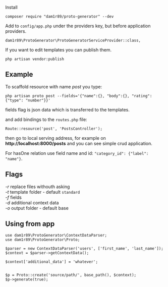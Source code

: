 Install

    composer require "dam1r89/proto-generator" --dev 

Add to `config/app.php` under the providers key, but before application providers.

    dam1r89\ProtoGenerator\ProtoGeneratorServiceProvider::class,

If you want to edit templates you can publish them.
    
    php artisan vendor:publish

## Example

To scaffold resource with name *post* you type:

    php artisan proto post --fields='{"name":{}, "body":{}, "rating": {"type": "number"}}'

fields flag is json data which is transferred to the templates.

and add bindings to the `routes.php` file:

    Route::resource('post', 'PostsController');

then go to local serving address, for example on **http://localhost:8000/posts** and you can see simple crud application.

For hasOne relation use field name and id: `"category_id": {"label": "name"}`.

## Flags

*-r* replace files withouth asking  
*-t* template folder - default `standard`  
*-f* fields  
*-d* additional context data  
*-o* output folder - default base  

## Using from app

    use dam1r89\ProtoGenerator\ContextDataParser;
    use dam1r89\ProtoGenerator\Proto;

    $parser = new ContextDataParser('users', ['first_name', 'last_name']);
    $context = $parser->getContextData();

    $context['additional_data'] = 'whatever';


    $p = Proto::create('source/path/', base_path(), $context);
    $p->generate(true);
